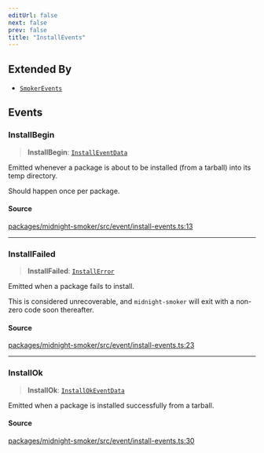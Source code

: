 ```yaml
---
editUrl: false
next: false
prev: false
title: "InstallEvents"
---
```


## Extended By

- [`SmokerEvents`](/api/midnight-smoker/midnight-smoker/event/interfaces/smokerevents/)

## Events

### InstallBegin

> **InstallBegin**: [`InstallEventData`](/api/midnight-smoker/midnight-smoker/event/interfaces/installeventdata/)

Emitted whenever a package is about to be installed (from a tarball) into
its temp directory.

Should happen once per package.

#### Source

[packages/midnight-smoker/src/event/install-events.ts:13](https://github.com/boneskull/midnight-smoker/blob/417858b/packages/midnight-smoker/src/event/install-events.ts#L13)

***

### InstallFailed

> **InstallFailed**: [`InstallError`](/api/midnight-smoker/midnight-smoker/pkg-manager/namespaces/errors/classes/installerror/)

Emitted when a package fails to install.

This is considered unrecoverable, and `midnight-smoker` will exit with a
non-zero code soon thereafter.

#### Source

[packages/midnight-smoker/src/event/install-events.ts:23](https://github.com/boneskull/midnight-smoker/blob/417858b/packages/midnight-smoker/src/event/install-events.ts#L23)

***

### InstallOk

> **InstallOk**: [`InstallOkEventData`](/api/midnight-smoker/midnight-smoker/event/interfaces/installokeventdata/)

Emitted when a package is installed successfully from a tarball.

#### Source

[packages/midnight-smoker/src/event/install-events.ts:30](https://github.com/boneskull/midnight-smoker/blob/417858b/packages/midnight-smoker/src/event/install-events.ts#L30)
